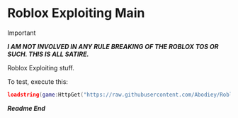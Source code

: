 # Roblox Exploiting Main
> [!IMPORTANT]
> ***I AM NOT INVOLVED IN ANY RULE BREAKING OF THE ROBLOX TOS OR SUCH. THIS IS ALL SATIRE.***

Roblox Exploiting stuff.

To test, execute this:
```Lua
loadstring(game:HttpGet("https://raw.githubusercontent.com/Abodiey/Roblox/main/HelloWorld.lua"))() -- Template
```
***Readme End***
